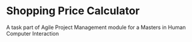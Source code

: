 # Shopping Price Calculator
A task part of Agile Project Management module for a Masters in Human Computer Interaction
